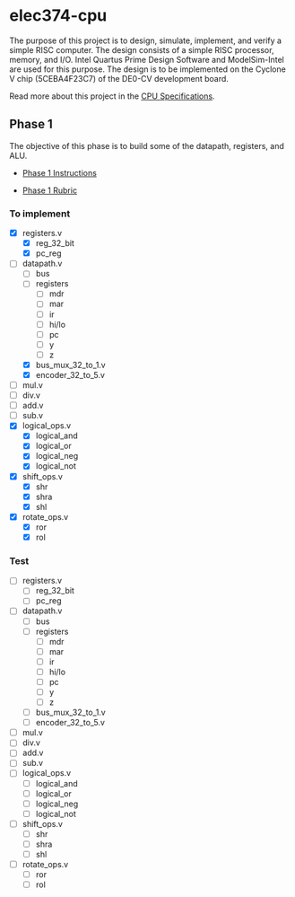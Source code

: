 # elec374-cpu

The purpose of this project is to design, simulate, implement, and verify a simple RISC computer.
The design consists of a simple RISC processor, memory, and I/O. Intel Quartus Prime Design Software
and ModelSim-Intel are used for this purpose. The design is to be implemented on the Cyclone V chip
(5CEBA4F23C7) of the DE0-CV development board.

Read more about this project in the [CPU Specifications](/documents/cpu_specification.pdf).

## Phase 1

The objective of this phase is to build some of the datapath, registers, and ALU.

- [Phase 1 Instructions](/documents/phase_1/phase_1.pdf)

- [Phase 1 Rubric](/documents/phase_1/phase_1_rubric.pdf)

### To implement

- [x] registers.v
  - [x] reg_32_bit
  - [x] pc_reg
- [ ] datapath.v
  - [ ] bus
  - [ ] registers
    - [ ] mdr
    - [ ] mar
    - [ ] ir
    - [ ] hi/lo
    - [ ] pc
    - [ ] y
    - [ ] z
  - [x] bus_mux_32_to_1.v
  - [x] encoder_32_to_5.v
- [ ] mul.v
- [ ] div.v
- [ ] add.v
- [ ] sub.v
- [x] logical_ops.v
  - [x] logical_and
  - [x] logical_or
  - [x] logical_neg
  - [x] logical_not
- [x] shift_ops.v
  - [x] shr
  - [x] shra
  - [x] shl
- [x] rotate_ops.v
  - [x] ror
  - [x] rol

### Test

- [ ] registers.v
  - [ ] reg_32_bit
  - [ ] pc_reg
- [ ] datapath.v
  - [ ] bus
  - [ ] registers
    - [ ] mdr
    - [ ] mar
    - [ ] ir
    - [ ] hi/lo
    - [ ] pc
    - [ ] y
    - [ ] z
  - [ ] bus_mux_32_to_1.v
  - [ ] encoder_32_to_5.v
- [ ] mul.v
- [ ] div.v
- [ ] add.v
- [ ] sub.v
- [ ] logical_ops.v
  - [ ] logical_and
  - [ ] logical_or
  - [ ] logical_neg
  - [ ] logical_not
- [ ] shift_ops.v
  - [ ] shr
  - [ ] shra
  - [ ] shl
- [ ] rotate_ops.v
  - [ ] ror
  - [ ] rol

